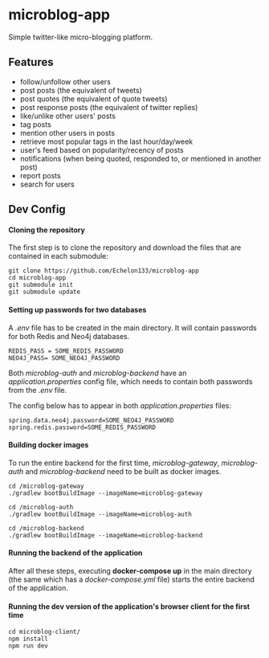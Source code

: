 # microblog-app

Simple twitter-like micro-blogging platform.

## Features
* follow/unfollow other users
* post posts (the equivalent of tweets)
* post quotes (the equivalent of quote tweets)
* post response posts (the equivalent of twitter replies)
* like/unlike other users' posts
* tag posts
* mention other users in posts
* retrieve most popular tags in the last hour/day/week
* user's feed based on popularity/recency of posts
* notifications (when being quoted, responded to, or mentioned in another post)
* report posts
* search for users

## Dev Config

#### Cloning the repository 

The first step is to clone the repository and download the files that are contained in each submodule:

```
git clone https://github.com/Echelon133/microblog-app
cd microblog-app
git submodule init
git submodule update
```

#### Setting up passwords for two databases

A *.env* file has to be created in the main directory. It will contain passwords for both Redis and Neo4j databases.

```
REDIS_PASS = SOME_REDIS_PASSWORD
NEO4J_PASS= SOME_NEO4J_PASSWORD
```

Both *microblog-auth* and *microblog-backend* have an *application.properties* config file, which needs to contain both passwords from the *.env* file.

The config below has to appear in both *application.properties* files:
```
spring.data.neo4j.password=SOME_NEO4J_PASSWORD
spring.redis.password=SOME_REDIS_PASSWORD
```

#### Building docker images

To run the entire backend for the first time, *microblog-gateway*, *microblog-auth* and *microblog-backend* need to be built as docker images.

```
cd /microblog-gateway
./gradlew bootBuildImage --imageName=microblog-gateway

cd /microblog-auth
./gradlew bootBuildImage --imageName=microblog-auth

cd /microblog-backend
./gradlew bootBuildImage --imageName=microblog-backend
```

#### Running the backend of the application

After all these steps, executing **docker-compose up** in the main directory (the same which has a *docker-compose.yml* file) starts the entire backend of the application.

#### Running the dev version of the application's browser client for the first time

```
cd microblog-client/
npm install
npm run dev
```
